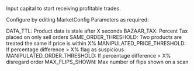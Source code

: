 Input capital to start receiving profitable trades.

Configure by editing MarketConfig Parameters as required:

DATA_TTL: Product data is stale after X seconds
BAZAAR_TAX: Percent Tax placed on only sell orders
SAME_ORDER_THRESHOLD: Two products are treated the same if price is within X%
MANIPULATED_PRICE_THRESHOLD: If percentage difference > X% flag as suspicious 
MANIPULATED_ORDER_THRESHOLD: If percentage difference > X% disregard order
MAX_FLIPS_SHOWN: Max number of flips shown on a scan
